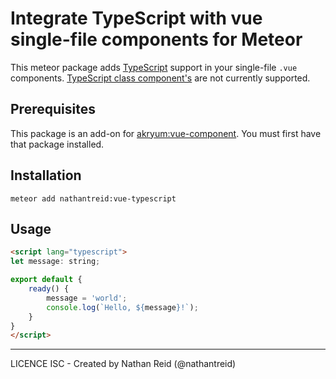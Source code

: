 # Integrate TypeScript with vue single-file components for Meteor

This meteor package adds [TypeScript](https://www.typescriptlang.org/) support in your single-file `.vue` components.
[TypeScript class component's](https://vuejs.org/v2/guide/typescript.html) are not currently supported.

## Prerequisites
This package is an add-on for [akryum:vue-component](https://github.com/Akryum/vue-meteor). You must first have that package installed.

## Installation

    meteor add nathantreid:vue-typescript


## Usage

```html
<script lang="typescript">
let message: string;

export default {
    ready() {
        message = 'world';
        console.log(`Hello, ${message}!`);
    }
}
</script>
```

---

LICENCE ISC - Created by Nathan Reid (@nathantreid)
